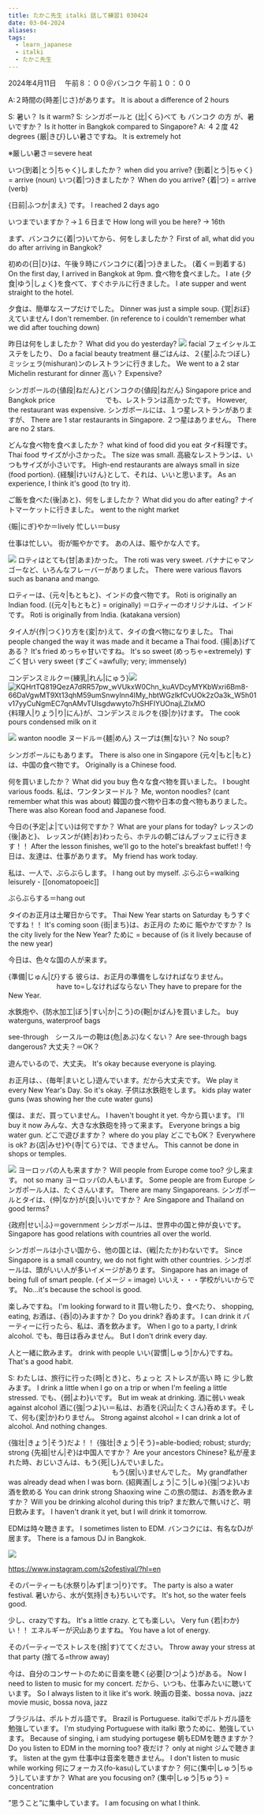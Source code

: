 ```yaml
---
title: たかこ先生 italki 話して練習1 030424
date: 03-04-2024
aliases: 
tags:
  - learn_japanese
  - italki
  - たかこ先生
---
```

2024年4月11日　
午前８：００＠バンコク
午前１０：００

A:２時間の{時差|じさ}があります。
It is about a difference of 2 hours

S: 暑い？
Is it warm?
S: シンガポールと {比|くら}べて も バンコク の方 が、暑いですか？
Is it hotter in Bangkok compared to Singapore?
A: ４２度
42 degrees
{厳|きび}しい暑さですね。
It is extremely hot

※厳しい暑さ＝severe heat

いつ{到着|とう|ちゃく}しましたか？
when did you arrive? {到着|とう|ちゃく} = arrive (noun)
いつ{着|つ}きましたか？
When do you arrive? {着|つ} = arrive (verb)

{日前|ふつか|まえ} です。
I reached 2 days ago

いつまでいますか？→１６日まで
How long will you be here? -> 16th

まず、バンコクに{着|つ}いてから、何をしましたか？
First of all, what did you do after arriving in Bangkok?

初めの{日|ひ}は、午後９時にバンコクに{着|つ}きました。
(着く＝到着する)
On the first day, I arrived in Bangkok at 9pm.
食べ物を食べました。
I ate
{夕食|ゆう|しょく}を食べて、すぐホテルに行きました。
I ate supper and went straight to the hotel.

夕食は、簡単なスープだけでした。
Dinner was just a simple soup.
{覚|おぼ}えていません
I don't remember. (in reference to i couldn't remember what we did after touching down)

昨日は何をしましたか？
What did you do yesterday?
![](https://lh7-us.googleusercontent.com/CERdDPWzOjNfoMgEsQHpAItroB_dUGD4PEdPPFFoOH9XfkmqxWdpkuxgVHA-CsFAj2tfu47JT6aM3XgCTQj1fAt5v1Qnu0ZkVyu0YmBvapZgPFf2FRwya2FPk5w5fnE1zjeUYenvMJlb9T3EEn_gaPUQOgmzcs0p)
facial 
フェイシャルエステをしたり、
Do a facial beauty treatment
昼ごはんは、２{星|ふたつぼし}ミッシェラ(mishuran)ンのレストランに行きました。
We went to a 2 star Michelin resturant for dinner 
高い？
Expensive?

シンガポールの{値段|ねだん}とバンコクの{値段|ねだん}
Singapore price and Bangkok price　　　　　　　
でも、レストランは高かったです。
However, the restaurant was expensive.
シンガポールには、１つ星レストランがありますが、
There are 1 star restaurants in Singapore.
２つ星はありません。
There are no 2 stars.

どんな食べ物を食べましたか？
what kind of food did you eat
タイ料理です。
Thai food
サイズが小さかった。
The size was small.
高級なレストランは、いつもサイズが小さいです。
High-end restaurants are always small in size (food portion).
{経験|けいけん}として、それは、いいと思います。
As an experience, I think it's good (to try it).

ご飯を食べた{後|あと}、何をしましたか？
What did you do after eating?
ナイトマーケットに行きました。
went to the night market

{賑|にぎ}やか＝lively
忙しい＝busy

仕事は忙しい。
街が賑やかです。
あの人は、賑やかな人です。

![](https://lh7-us.googleusercontent.com/NZCLe655ooyw9u9AwHDHKC9MS3RfQGV-rqPiV7MtzP9LQaF8veWgf-iOtUKha0J1YfVCaTdlHs_3pXneL-GyT3v9cgGFl7lB1S_qy6IyCAiKPBzNDw35JUTApWq-BIbS37c6KdRFi_k9qbF0RdeRt5M1yDpqtgA3)
ロティはとても{甘|あま}かった。
The roti was very sweet.
バナナにゃマンゴーなど、いろんなフレーバーがありました。
There were various flavors such as banana and mango.

ロティーは、{元々|もともと}、インドの食べ物です。
Roti is originally an Indian food. ({元々|もともと} = originally)
＝ロティーのオリジナルは、インドです。
Roti is originally from India. (katakana version)


タイ人が{作|つく}り方を{変|か}えて、タイの食べ物になりました。
Thai people changed the way it was made and it became a Thai food.
{揚|あ}げてある？
It's fried
めっちゃ甘いですね。
It's so sweet (めっちゃ=extremely)
すごく甘い
very sweet (すごく=awfully; very; immensely)

コンデンスミルク＝{練乳|れん|にゅう}![](https://lh7-us.googleusercontent.com/tSW8XSdM9XXq4I66yZ97Y_th3dRATTKzaIPZ2NVOuAh0_7jZTXGh_B8LMGQApD35UfqyAtuVNfmJFe28fCEJKtndsgW6Z-oEzqBjr3fb__yPCIi9EuPW1VB5TS1G3P1JEUlzuPAMO2D6s4f6RbEAkj7ublYFarVn)
![KQHrtTQ819QezA7dRR57pw_wVUkxW0Chn_kuAVDcyMYKbWxri6Bm8-66DaVgwMT9Xt13qhM59umSnwylnn4IMy_hbtWGzlkfCvUOk2zOa3k_W5h01v17yyCuNgmEC7qnAMvTUlsgdwwyto7hSHFIYUOnajLZIxMO](https://lh7-us.googleusercontent.com/KQHrtTQ819QezA7dRR57pw_wVUkxW0Chn_kuAVDcyMYKbWxri6Bm8-66DaVgwMT9Xt13qhM59umSnwylnn4IMy_hbtWGzlkfCvUOk2zOa3k_W5h01v17yyCuNgmEC7qnAMvTUlsgdwwyto7hSHFIYUOnajLZIxMO)
{料理人|りょう|り|にん}が、コンデンスミルクを{掛|か}けます。
The cook pours condensed milk on it



![](https://lh7-us.googleusercontent.com/WE5h2pMb7i3UEWJAkOK8DVtpkgI5ab1VgulYQAXKOFzRIFk5_lyMG42FGCcHBq0VvrMqypLmkxB_d3TUjE9x7l3QVqtAqIgqg8U1QUU52rPV3QPzZAUe8UsWWUqN6YsOgq8XJcDt1kXUJFDxoK_y1_9lYaRcY5fg)
 wanton noodle
ヌードル＝{麺|めん}
スープは{無|な}い？
No soup?

シンガポールにもあります。
There is also one in Singapore
{元々|もと|もと}は、中国の食べ物です。
Originally is a Chinese food.

何を買いましたか？
What did you buy
色々な食べ物を買いました。
I bought various foods.
私は、ワンタンヌードル？
Me, wonton noodles? (cant remember what this was about)
韓国の食べ物や日本の食べ物もありました。
There was also Korean food and Japanese food.

今日の{予定|よ|てい}は何ですか？
What are your plans for today?
レッスンの{後|あと}、
レッスンが{終|お}わったら、ホテルの朝ごはんブッフェに行きます！！
After the lesson finishes, we'll go to the hotel's breakfast buffet! !
今日は、友達は、仕事があります。
My friend has work today.

私は、一人で、ぶらぶらします。
I hang out by myself. ぶらぶら=walking leisurely - [[onomatopoeic]]

ぶらぶらする＝hang out

タイのお正月は土曜日からです。
Thai New Year starts on Saturday
もうすぐですね！！
It's coming soon
{街|まち}は、お正月の ために 賑やかですか？
Is the city lively for the New Year? ために = because of (is it lively because of the new year)

今日は、色々な国の人が来ます。

{準備|じゅん|び}する
彼らは、お正月の準備をしなければなりません。
　　　　　　　have to=しなければならない
They have to prepare for the New Year.

水鉄炮や、{防水加工|ぼう|すい|か|こう}の{鞄|かばん}を買いました。
buy waterguns, waterproof bags

see-through　シースルーの鞄は{危|あぶ}なくない？
Are see-through bags dangerous?
大丈夫？＝OK？

遊んでいるので、大丈夫。
It's okay because everyone is playing.

お正月は、、{毎年|まいとし}遊んでいます。だから大丈夫です。
We play it every New Year's Day. So it's okay.
子供は水鉄砲をします。
kids play water guns (was showing her the cute water guns)

僕は、まだ、買っていません。
I haven't bought it yet.
今から買います。
I'll buy it now
みんな、大きな水鉄砲を持って来ます。
Everyone brings a big water gun.
どこで遊びますか？
where do you play
どこでもOK？
Everywhere is ok?
お{店|みせ}や{寺|てら}では、できません。
This cannot be done in shops or temples.


![](https://lh7-us.googleusercontent.com/yK9fnd523xVN6Hb13DyXIAnVsxFs51-JAIk1kaHvKy_8Hu8OlwNFNojG6_4ylrqBVKJ4y98C3eXy5K_NRk8LlO7AoDfvaQ42DWmdGs1H27reymHfLfXO0J3pkGwUtFwEQyjZuk505RJzzcZrvcabHh3X7m0xubj1)
ヨーロッパの人も来ますか？
Will people from Europe come too?
少し来ます。
not so many
ヨーロッパの人もいます。
Some people are from Europe
シンガポール人は、たくさんいます。
There are many Singaporeans.
シンガポールとタイは、{仲|なか}が{良|い}いですか？
Are Singapore and Thailand on good terms?

{政府|せい|ふ}＝government
シンガポールは、世界中の国と仲が良いです。
Singapore has good relations with countries all over the world.

シンガポールは小さい国から、他の国とは、{戦|たたか}わないです。
Since Singapore is a small country, we do not fight with other countries.
シンガポールは、頭がいい人が多いイメージがあります。
Singapore has an image of being full of smart people. (イメージ = image)
いいえ・・・学校がいいからです。
No...it's because the school is good.

楽しみですね。
I'm looking forward to it
買い物したり、食べたり、
shopping, eating,
お酒は、{呑|の}みますか？
Do you drink?
呑めます。
I can drink it
パーティーに行ったら、私は、酒を飲みます。
When I go to a party, I drink alcohol.
でも、毎日は呑みません。
But I don't drink every day.

人と一緒に飲みます。
drink with people
いい{習慣|しゅう|かん}ですね。
That's a good habit.

S: わたしは、旅行に行った{時|とき}と、ちょっと ストレスが高い 時 に 少し飲みます。
I drink a little when I go on a trip or when I'm feeling a little stressed.
でも、{弱|よわ}いです。
But im weak at drinking.
酒に弱い
weak against alcohol
酒に{強|つよ}い＝私は、お酒を{沢山|たくさん}呑めます。そして、何も{変|か}わりません。
Strong against alcohol = I can drink a lot of alcohol. And nothing changes.

{強壮|きょう|そう}だよ！！
{強壮|きょう|そう}=able-bodied; robust; sturdy; strong​
{先祖|せん|ぞ}は中国人ですか？
Are your ancestors Chinese?
私が産まれた時、おじいさんは、もう{死|し}んでいました。
　　　　　　　　　　　　　　　もう{居|い}ませんでした。
My grandfather was already dead when I was born.
{紹興酒|しょう|こう|しゅ}{強|つよ}いお酒を飲める
You can drink strong Shaoxing wine
この旅の間は、お酒を飲みますか？
Will you be drinking alcohol during this trip?
まだ飲んで無いけど、明日飲みます。
I haven't drank it yet, but I will drink it tomorrow.

EDMは時々聴きます。
I sometimes listen to EDM.
バンコクには、有名なDJが居ます。
There is a famous DJ in Bangkok.

![](https://lh7-us.googleusercontent.com/HpO980r6YPK0nC-kTgHwlsvSKpjNmHG3aTO8HXjfF1ew9hjHytaSO61QGGYMEieg_nhfHF9bL1JBvKe9i3eghO-VVR7fb5My62JtZMBZZp_LHLHDybs2mTUCcLMSN5wxugLxxfFw8ZQe37xyszdPHmDF6C777iGe)

https://www.instagram.com/s2ofestival/?hl=en

そのパーティーも{水祭り|みず|まつ|り}です。
The party is also a water festival.
暑いから、水が{気持|きも}ちいいです。
It's hot, so the water feels good.

少し、crazyですね。
It's a little crazy.
とても楽しい。
Very fun
{若|わか}い！！
エネルギーが沢山ありますね。
You have a lot of energy.

そのパーティーでストレスを{捨|す}ててください。
Throw away your stress at that party (捨てる=throw away)

今は、自分のコンサートのために音楽を聴く{必要|ひつ|よう}がある。
Now I need to listen to music for my concert.
だから、いつも、仕事みたいに聴いています。
So I always listen to it like it's work.
映画の音楽、bossa nova、jazz
movie music, bossa nova, jazz

ブラジルは、ポルトガル語です。
Brazil is Portuguese.
italkiでポルトガル語を勉強しています。
I'm studying Portuguese with italki
歌うために、勉強しています。
Because of singing, i am studying portugese
朝もEDMを聴きますか？
Do you listen to EDM in the morning too?
夜だけ？
only at night
ジムで聴きます。
listen at the gym
仕事中は音楽を聴きません。
I don't listen to music while working
何にフォーカス(fo-kasu)していますか？
何に{集中|しゅう|ちゅう}していますか？
What are you focusing on? {集中|しゅう|ちゅう} = concentration


”思うこと”に集中しています。
I am focusing on what I think.